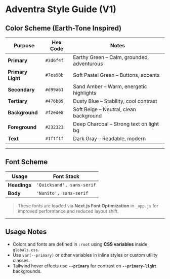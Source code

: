# Adventra Style Guide (V1)

## Color Scheme (Earth-Tone Inspired)

| Purpose           | Hex Code  | Notes                                         |
|-------------------|-----------|-----------------------------------------------|
| **Primary**       | `#3d6f4f` | Earthy Green – Calm, grounded, adventurous    |
| **Primary Light** | `#7ea98b` | Soft Pastel Green – Buttons, accents          |
| **Secondary**     | `#d99a61` | Sand Amber – Warm, energetic highlights       |
| **Tertiary**      | `#476b89` | Dusty Blue – Stability, cool contrast         |
| **Background**    | `#f2ede8` | Soft Beige – Neutral, clean background        |
| **Foreground**    | `#232323` | Deep Charcoal – Strong text on light bg       |
| **Text**          | `#1f1f1f` | Dark Gray – Readable, modern                  |

---

## Font Scheme

| Usage        | Font Stack                |
|--------------|---------------------------|
| **Headings** | `'Quicksand', sans-serif` |
| **Body**     | `'Nunito', sans-serif`    |

> These fonts are loaded via **Next.js Font Optimization** in `_app.js` for improved performance and reduced layout shift.

---

## Usage Notes
- Colors and fonts are defined in `:root` using **CSS variables** inside `globals.css`.
- Use `var(--primary)` or other variables in inline styles or custom utility classes.
- Tailwind hover effects use **`--primary`** for contrast on **`--primary-light`** backgrounds.

